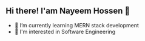 ## Hi there! I'am Nayeem Hossen 👋

- 🌱 I’m currently learning MERN stack development
- 🌱 I'm interested in Software Engineering
